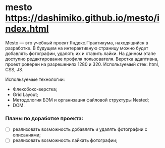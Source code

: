 # mesto https://dashimiko.github.io/mesto/index.html

Mesto — это учебный проект Яндекс.Практикума, находящийся в разработке. В будущем на интерактивную страницу можно будет добавлять фотографии, удалять их и ставить лайки. На данном этапе доступно редактирование профиля пользователя. Верстка адаптивна, проект роверен на разрешениях 1280 и 320. Используемый стек: html, CSS, JS.

Используемые технологии:
- Флексбокс-верстка;
- Grid Layout;
- Методология БЭМ и организация файловой структуры Nested;
- DOM.

### Планы по доработке проекта:

- [ ] реализовать возможность добавлять и удалять фотографии с описаниями;
- [ ] реализовать возможность лайкать фотографии;
